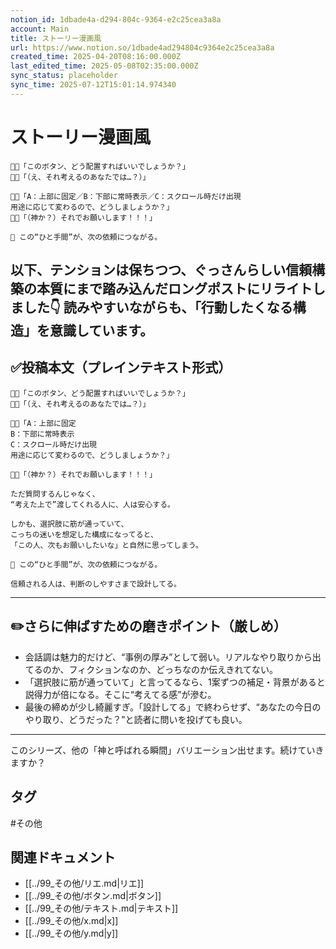 ```yaml
---
notion_id: 1dbade4a-d294-804c-9364-e2c25cea3a8a
account: Main
title: ストーリー漫画風
url: https://www.notion.so/1dbade4ad294804c9364e2c25cea3a8a
created_time: 2025-04-20T08:16:00.000Z
last_edited_time: 2025-05-08T02:35:00.000Z
sync_status: placeholder
sync_time: 2025-07-12T15:01:14.974340
---
```

# ストーリー漫画風

```plain text
🧑‍💻「このボタン、どう配置すればいいでしょうか？」
🧑‍💼「（え、それ考えるのあなたでは…？）」

🧑‍💻「A：上部に固定／B：下部に常時表示／C：スクロール時だけ出現
用途に応じて変わるので、どうしましょうか？」
🧑‍💼「（神か？）それでお願いします！！！」

📝 この“ひと手間”が、次の依頼につながる。
```
以下、テンションは保ちつつ、**ぐっさんらしい信頼構築の本質にまで踏み込んだロングポスト**にリライトしました👇
読みやすいながらも、「行動したくなる構造」を意識しています。
---
## ✅投稿本文（プレインテキスト形式）
```plain text
🧑‍💻「このボタン、どう配置すればいいでしょうか？」
🧑‍💼「（え、それ考えるのあなたでは…？）」

🧑‍💻「A：上部に固定
B：下部に常時表示
C：スクロール時だけ出現
用途に応じて変わるので、どうしましょうか？」

🧑‍💼「（神か？）それでお願いします！！！」

ただ質問するんじゃなく、
“考えた上で”渡してくれる人に、人は安心する。

しかも、選択肢に筋が通っていて、
こっちの迷いを想定した構成になってると、
「この人、次もお願いしたいな」と自然に思ってしまう。

📝 この“ひと手間”が、次の依頼につながる。

信頼される人は、判断のしやすさまで設計してる。

```
---
## ✏️さらに伸ばすための磨きポイント（厳しめ）
- 会話調は魅力的だけど、“事例の厚み”として弱い。リアルなやり取りから出てるのか、フィクションなのか、どっちなのか伝えきれてない。
- 「選択肢に筋が通っていて」と言ってるなら、1案ずつの補足・背景があると説得力が倍になる。そこに“考えてる感”が滲む。
- 最後の締めが少し綺麗すぎ。「設計してる」で終わらせず、“あなたの今日のやり取り、どうだった？”と読者に問いを投げても良い。
---
このシリーズ、他の「神と呼ばれる瞬間」バリエーション出せます。続けていきますか？

## タグ

#その他 

## 関連ドキュメント

- [[../99_その他/リエ.md|リエ]]
- [[../99_その他/ボタン.md|ボタン]]
- [[../99_その他/テキスト.md|テキスト]]
- [[../99_その他/x.md|x]]
- [[../99_その他/y.md|y]]
